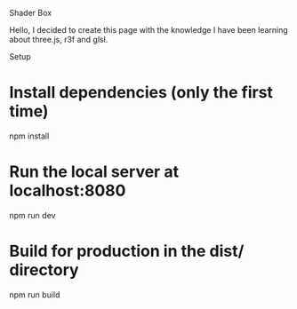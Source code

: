 Shader Box

Hello, I decided to create this page with the knowledge I have been learning about three.js, r3f and glsl.

Setup 

# Install dependencies (only the first time)
npm install

# Run the local server at localhost:8080
npm run dev

# Build for production in the dist/ directory
npm run build
